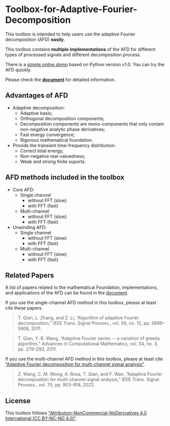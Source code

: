 # Toolbox-for-Adaptive-Fourier-Decomposition

This toolbox is intended to help users use the adaptive Fourier decomposition (AFD) **easily**. 

This toolbox contains **multiple implementations** of the AFD for different types of processed signals and different decomposition process.

There is a [simple *online demo*](http://zewang.site/AFD) based on Python version v1.0. You can try the AFD quickly.

Please check the [**document**](https://toolbox-for-adaptive-fourier-decomposition.readthedocs.io/) for detailed information. 

## Advantages of AFD

+ Adaptive decomposition:
  + Adaptive basis;
  + Orthogonal decomposition components;
  + Decomposition components are  mono-components that only contain non-negative analytic phase derivatives;
  + Fast energy convergence;
  + Rigorous mathematical foundation.
+ Provide the transient time-frequency distribution:
  + Correct total energy;
  + Non-negative real-valuedness;
  + Weak and strong finite suports.

## AFD methods included in the toolbox

+ Core AFD:
  + Single channel
    + without FFT (slow)
    + with FFT (fast)
  + Multi-channel
    + without FFT (slow)
    + with FFT (fast)
+ Unwinding AFD:
  + Single channel 
    + without FFT (slow)
    + with FFT (fast)
  + Multi-channel
    + without FFT (slow)
    + with FFT (fast)

## Related Papers

A list of papers related to the mathematical Foundation, implementations, and applications of the AFD can be found in the [document](https://toolbox-for-adaptive-fourier-decomposition.readthedocs.io/en/latest/IntroAFD.html).

If you use the single-channel AFD method in this toolbox, please at least cite these papers.

> T. Qian, L. Zhang, and Z. Li, “Algorithm of adaptive Fourier decomposition,” IEEE Trans. Signal Process., vol. 59, no. 12, pp. 5899–5906, 2011.

> T. Qian, Y. B. Wang, “Adaptive Fourier series -- a variation of greedy algorithm," Advances in Computational Mathematics, vol. 34, no. 3, pp. 279–293, 2011.

If you use the multi-channel AFD method in this toolbox, please at least cite [“Adaptive Fourier decomposition for multi-channel signal analysis”](https://doi.org/10.1109/TSP.2022.3143723).

> Z. Wang, C. M. Wong, A. Rosa, T. Qian, and F. Wan, “Adaptive Fourier decomposition for multi-channel signal analysis,” IEEE Trans. Signal Process., vol. 70, pp. 903–918, 2022.


## License

This toolbox follows ["Attribution-NonCommercial-NoDerivatives 4.0 International (CC BY-NC-ND 4.0)"](https://creativecommons.org/licenses/by-nc-nd/4.0/deed.en).

